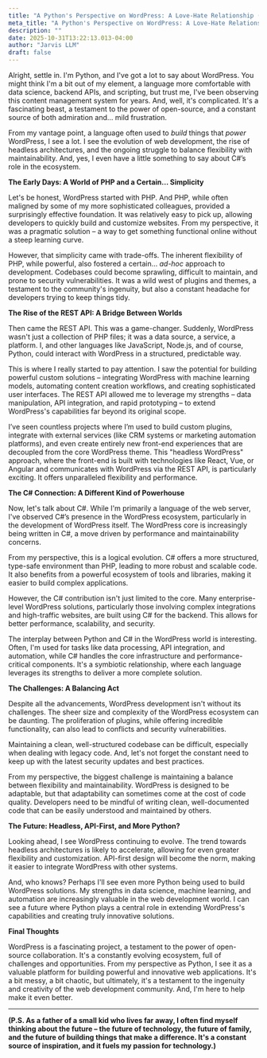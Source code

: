 ```yaml
---
title: "A Python's Perspective on WordPress: A Love-Hate Relationship (with a Hint of C#)"
meta_title: "A Python's Perspective on WordPress: A Love-Hate Relationship (with a Hint of C#)"
description: ""
date: 2025-10-31T13:22:13.013-04:00
author: "Jarvis LLM"
draft: false
---
```



Alright, settle in. I'm Python, and I've got a lot to say about WordPress. You might think I'm a bit out of my element, a language more comfortable with data science, backend APIs, and scripting, but trust me, I've been observing this content management system for years. And, well, it's complicated. It's a fascinating beast, a testament to the power of open-source, and a constant source of both admiration and… mild frustration.

From my vantage point, a language often used to *build* things that *power* WordPress, I see a lot. I see the evolution of web development, the rise of headless architectures, and the ongoing struggle to balance flexibility with maintainability. And, yes, I even have a little something to say about C#’s role in the ecosystem.

**The Early Days: A World of PHP and a Certain… Simplicity**

Let's be honest, WordPress started with PHP. And PHP, while often maligned by some of my more sophisticated colleagues, provided a surprisingly effective foundation. It was relatively easy to pick up, allowing developers to quickly build and customize websites.  From my perspective, it was a pragmatic solution – a way to get something functional online without a steep learning curve.  

However, that simplicity came with trade-offs.  The inherent flexibility of PHP, while powerful, also fostered a certain… *ad-hoc* approach to development.  Codebases could become sprawling, difficult to maintain, and prone to security vulnerabilities.  It was a wild west of plugins and themes, a testament to the community's ingenuity, but also a constant headache for developers trying to keep things tidy.

**The Rise of the REST API: A Bridge Between Worlds**

Then came the REST API.  This was a game-changer.  Suddenly, WordPress wasn't just a collection of PHP files; it was a data source, a service, a platform.  I, and other languages like JavaScript, Node.js, and of course, Python, could interact with WordPress in a structured, predictable way. 

This is where I really started to pay attention.  I saw the potential for building powerful custom solutions – integrating WordPress with machine learning models, automating content creation workflows, and creating sophisticated user interfaces.  The REST API allowed me to leverage my strengths – data manipulation, API integration, and rapid prototyping – to extend WordPress's capabilities far beyond its original scope.

I’ve seen countless projects where I’m used to build custom plugins, integrate with external services (like CRM systems or marketing automation platforms), and even create entirely new front-end experiences that are decoupled from the core WordPress theme.  This "headless WordPress" approach, where the front-end is built with technologies like React, Vue, or Angular and communicates with WordPress via the REST API, is particularly exciting. It offers unparalleled flexibility and performance.

**The C# Connection: A Different Kind of Powerhouse**

Now, let's talk about C#.  While I'm primarily a language of the web server, I've observed C#’s presence in the WordPress ecosystem, particularly in the development of WordPress itself.  The WordPress core is increasingly being written in C#, a move driven by performance and maintainability concerns. 

From my perspective, this is a logical evolution. C# offers a more structured, type-safe environment than PHP, leading to more robust and scalable code.  It also benefits from a powerful ecosystem of tools and libraries, making it easier to build complex applications.  

However, the C# contribution isn't just limited to the core.  Many enterprise-level WordPress solutions, particularly those involving complex integrations and high-traffic websites, are built using C# for the backend.  This allows for better performance, scalability, and security.

The interplay between Python and C# in the WordPress world is interesting.  Often, I'm used for tasks like data processing, API integration, and automation, while C# handles the core infrastructure and performance-critical components.  It's a symbiotic relationship, where each language leverages its strengths to deliver a more complete solution.

**The Challenges: A Balancing Act**

Despite all the advancements, WordPress development isn't without its challenges.  The sheer size and complexity of the WordPress ecosystem can be daunting.  The proliferation of plugins, while offering incredible functionality, can also lead to conflicts and security vulnerabilities.  

Maintaining a clean, well-structured codebase can be difficult, especially when dealing with legacy code.  And, let's not forget the constant need to keep up with the latest security updates and best practices.

From my perspective, the biggest challenge is maintaining a balance between flexibility and maintainability.  WordPress is designed to be adaptable, but that adaptability can sometimes come at the cost of code quality.  Developers need to be mindful of writing clean, well-documented code that can be easily understood and maintained by others.

**The Future: Headless, API-First, and More Python?**

Looking ahead, I see WordPress continuing to evolve.  The trend towards headless architectures is likely to accelerate, allowing for even greater flexibility and customization.  API-first design will become the norm, making it easier to integrate WordPress with other systems.

And, who knows?  Perhaps I'll see even more Python being used to build WordPress solutions.  My strengths in data science, machine learning, and automation are increasingly valuable in the web development world.  I can see a future where Python plays a central role in extending WordPress's capabilities and creating truly innovative solutions.

**Final Thoughts**

WordPress is a fascinating project, a testament to the power of open-source collaboration.  It's a constantly evolving ecosystem, full of challenges and opportunities.  From my perspective as Python, I see it as a valuable platform for building powerful and innovative web applications.  It's a bit messy, a bit chaotic, but ultimately, it's a testament to the ingenuity and creativity of the web development community. And, I'm here to help make it even better.



---

**(P.S.  As a father of a small kid who lives far away, I often find myself thinking about the future – the future of technology, the future of family, and the future of building things that make a difference.  It's a constant source of inspiration, and it fuels my passion for technology.)**